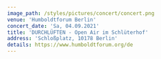```yaml
---
image_path: /styles/pictures/concert/concert.png
venue: 'Humboldtforum Berlin'
concert_date: 'Sa, 04.09.2021'
title: 'DURCHLÜFTEN - Open Air im Schlüterhof'
address: 'Schloßplatz, 10178 Berlin'
details: https://www.humboldtforum.org/de
---
```

